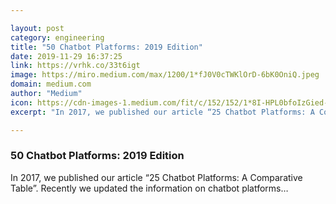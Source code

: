 ```yaml
---

layout: post
category: engineering
title: "50 Chatbot Platforms: 2019 Edition"
date: 2019-11-29 16:37:25
link: https://vrhk.co/33t6igt
image: https://miro.medium.com/max/1200/1*fJ0V0cTWKlOrD-6bK0OniQ.jpeg
domain: medium.com
author: "Medium"
icon: https://cdn-images-1.medium.com/fit/c/152/152/1*8I-HPL0bfoIzGied-dzOvA.png
excerpt: "In 2017, we published our article “25 Chatbot Platforms: A Comparative Table”. Recently we updated the information on chatbot platforms…"

---
```


### 50 Chatbot Platforms: 2019 Edition

In 2017, we published our article “25 Chatbot Platforms: A Comparative Table”. Recently we updated the information on chatbot platforms…